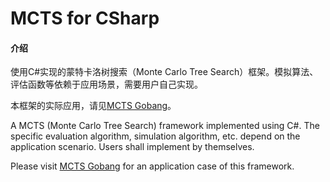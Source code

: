 # MCTS for CSharp

#### 介绍
使用C#实现的蒙特卡洛树搜索（Monte Carlo Tree Search）框架。模拟算法、评估函数等依赖于应用场景，需要用户自己实现。

本框架的实际应用，请见[MCTS Gobang](https://gitee.com/freeman449/MCTS-Gobang)。

A MCTS (Monte Carlo Tree Search) framework implemented using C#. The specific evaluation algorithm, simulation algorithm, etc. depend on the application scenario. Users shall implement by themselves.

Please visit [MCTS Gobang](https://gitee.com/freeman449/MCTS-Gobang) for an application case of this framework.
